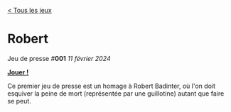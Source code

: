 [< Tous les jeux](https://eliemichel.github.io/JeuDePresse)

Robert
======

Jeu de presse #**001** *11 février 2024*

[**Jouer !**](https://eliemichel.github.io/JeuDePresse/001-Robert)

Ce premier jeu de presse est un homage à Robert Badinter, où l'on doit esquiver la peine de mort (représentée par une guillotine) autant que faire se peut.
